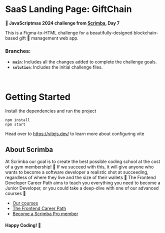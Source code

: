 # SaaS Landing Page: GiftChain

**🎯 JavaScriptmas 2024 challenge from [Scrimba](https://scrimba.com/ "target=_blank"), Day 7**

This is a Figma-to-HTML challenge for a beautifully-designed blockchain-based gift 🎁 management web app.

### Branches:

- **`main`**: Includes all the changes added to complete the challenge goals.
- **`solution`**: Includes the initial challenge files.

&nbsp;

# Getting Started
Install the dependencies and run the project
```
npm install
npm start
```

Head over to https://vitejs.dev/ to learn more about configuring vite

## About Scrimba

At Scrimba our goal is to create the best possible coding school at the cost of a gym membership! 💜
If we succeed with this, it will give anyone who wants to become a software developer a realistic shot at succeeding, regardless of where they live and the size of their wallets 🎉
The Frontend Developer Career Path aims to teach you everything you need to become a Junior Developer, or you could take a deep-dive with one of our advanced courses 🚀

- [Our courses](https://scrimba.com/allcourses "target=_blank")
- [The Frontend Career Path](https://scrimba.com/learn/frontend "target=_blank")
- [Become a Scrimba Pro member](https://scrimba.com/pricing "target=_blank")

#### Happy Coding! 🧬